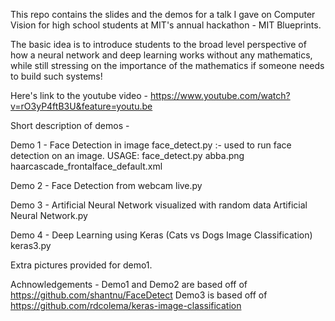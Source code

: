 This repo contains the slides and the demos for a talk I gave on Computer Vision for high school students at MIT's annual hackathon - MIT Blueprints.

The basic idea is to introduce students to the broad level perspective of how a neural network and deep learning works without any mathematics, while still stressing on the importance of the mathematics if someone needs to build such systems!

Here's link to the youtube video - https://www.youtube.com/watch?v=rO3yP4ftB3U&feature=youtu.be

Short description of demos -

Demo 1 - Face Detection in image
face_detect.py :- used to run face detection on an image. 
USAGE: face_detect.py abba.png haarcascade_frontalface_default.xml

Demo 2 - Face Detection from webcam
live.py

Demo 3 - Artificial Neural Network visualized with random data
Artificial Neural Network.py

Demo 4 - Deep Learning using Keras (Cats vs Dogs Image Classification)
keras3.py

Extra pictures provided for demo1.

Achnowledgements - Demo1 and Demo2 are based off of https://github.com/shantnu/FaceDetect
Demo3 is based off of https://github.com/rdcolema/keras-image-classification
